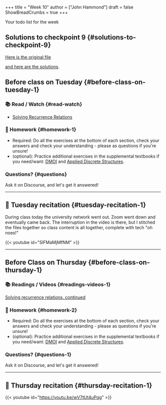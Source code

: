 +++
title = "Week 10"
author = ["John Hammond"]
draft = false
ShowBreadCrumbs = true
+++

Your todo list for the week
<!--more-->


## Solutions to checkpoint 9 {#solutions-to-checkpoint-9}

[Here is the original file](https://nextcloud.math.wichita.edu/index.php/s/Z4HNLgFHcYEgHTY)

[and here are the solutions](https://nextcloud.math.wichita.edu/index.php/s/5iL5pSSfNCPoCF7).


## Before class on Tuesday {#before-class-on-tuesday-1}


### 📚 Read / Watch {#read-watch}

-   [Solving Recurrence Relations](https://www.math.wichita.edu/discrete-book/section-solvingrecurrences.html)


### 📝 Homework {#homework-1}

-   Required: Do all the exercises at the bottom of each section, check
    your answers and check your understanding - please as questions if
    you're unsure!
-   (optional): Practice additional exercises in the supplemental
    textbooks if you need/want:
    [DMOI](http://discrete.openmathbooks.org/dmoi3/) and
    [Applied
    Discrete Structures](http://faculty.uml.edu/klevasseur/ads/index-ads.html).


### Questions? {#questions}

Ask it on Discourse, and let's get it answered!

---


## 🎥 Tuesday recitation {#tuesday-recitation-1}

During class today the university network went out. Zoom went down and eventually came back. The interruption in the video is there, but I stitched the files together so class content is all together, complete with tech "oh noes!"

{{< youtube id="SlFMaMjMfNM" >}}

---


## Before Class on Thursday {#before-class-on-thursday-1}


### 📚 Readings / Videos {#readings-videos-1}

[Solving
recurrence relations, continued](https://www.math.wichita.edu/discrete-book/section-solvingrecurrences.html)


### 📝 Homework {#homework-2}

-   Required: Do all the exercises at the bottom of each section, check
    your answers and check your understanding - please as questions if
    you're unsure!
-   (optional): Practice additional exercises in the supplemental
    textbooks if you need/want:
    [DMOI](http://discrete.openmathbooks.org/dmoi3/) and
    [Applied
    Discrete Structures](http://faculty.uml.edu/klevasseur/ads/index-ads.html).


### Questions? {#questions-1}

Ask it on Discourse, and let's get it answered!

---


## 🎥 Thursday recitation {#thursday-recitation-1}

{{< youtube id="https://youtu.be/wV7tUt4uPqg" >}}
